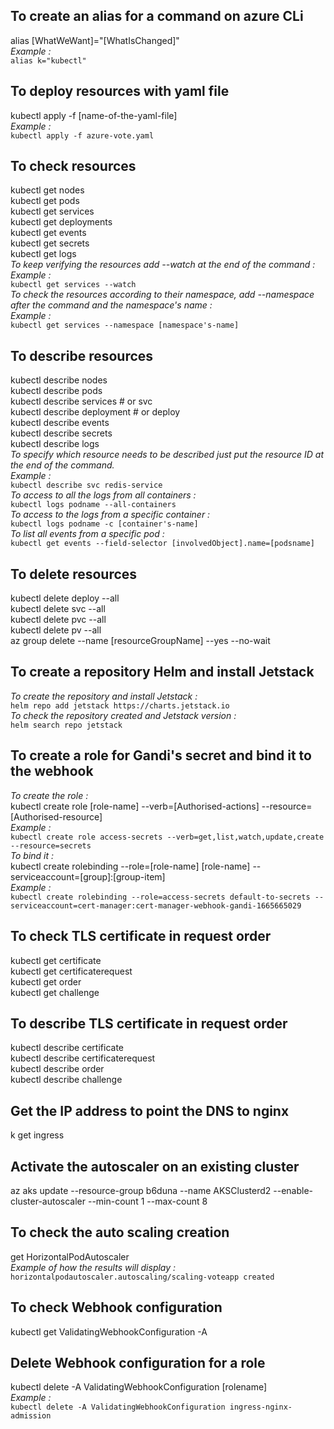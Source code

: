## To create an alias for a command on azure CLi 
alias [WhatWeWant]="[WhatIsChanged]"  
*Example :*  
`alias k="kubectl"`  

## To deploy resources with yaml file
kubectl apply -f [name-of-the-yaml-file]  
*Example :*  
`kubectl apply -f azure-vote.yaml`  

## To check resources
kubectl get nodes  
kubectl get pods  
kubectl get services  
kubectl get deployments  
kubectl get events  
kubectl get secrets  
kubectl get logs  
*To keep verifying the resources add --watch at the end of the command :*  
*Example :*  
`kubectl get services --watch`  
*To check the resources according to their namespace, add --namespace after the command and the namespace's name :*  
*Example :*  
`kubectl get services --namespace [namespace's-name]`

## To describe resources
kubectl describe nodes  
kubectl describe pods  
kubectl describe services # or svc  
kubectl describe deployment # or deploy  
kubectl describe events  
kubectl describe secrets  
kubectl describe logs  
*To specify which resource needs to be described just put the resource ID at the end of the command.*   
*Example :*  
`kubectl describe svc redis-service`  
*To access to all the logs from all containers :*  
`kubectl logs podname --all-containers`  
*To access to the logs from a specific container :*  
`kubectl logs podname -c [container's-name]`  
*To list all events from a specific pod :*   
`kubectl get events --field-selector [involvedObject].name=[podsname]`  

## To delete resources
kubectl delete deploy --all  
kubectl delete svc --all  
kubectl delete pvc --all  
kubectl delete pv --all  
az group delete --name [resourceGroupName] --yes --no-wait  

## To create a repository Helm and install Jetstack  
*To create the repository and install Jetstack :*  
`helm repo add jetstack https://charts.jetstack.io`  
*To check the repository created and Jetstack version :*  
`helm search repo jetstack`  

## To create a role for Gandi's secret and bind it to the webhook  
*To create the role :*  
kubectl create role [role-name] --verb=[Authorised-actions] --resource=[Authorised-resource]  
*Example :*  
`kubectl create role access-secrets --verb=get,list,watch,update,create --resource=secrets`  
*To bind it :*  
kubectl create rolebinding --role=[role-name] [role-name] --serviceaccount=[group]:[group-item]  
*Example :*  
`kubectl create rolebinding --role=access-secrets default-to-secrets --serviceaccount=cert-manager:cert-manager-webhook-gandi-1665665029`

## To check TLS certificate in request order
kubectl get certificate  
kubectl get certificaterequest  
kubectl get order  
kubectl get challenge  

## To describe TLS certificate in request order
kubectl describe certificate  
kubectl describe certificaterequest  
kubectl describe order  
kubectl describe challenge  

## Get the IP address to point the DNS to nginx
k get ingress  

## Activate the autoscaler on an existing cluster
az aks update --resource-group b6duna --name AKSClusterd2 --enable-cluster-autoscaler --min-count 1 --max-count 8

## To check the auto scaling creation
get HorizontalPodAutoscaler  
*Example of how the results will display :*  
`horizontalpodautoscaler.autoscaling/scaling-voteapp created`

## To check Webhook configuration
kubectl get ValidatingWebhookConfiguration -A

## Delete Webhook configuration for a role  
kubectl delete -A ValidatingWebhookConfiguration [rolename]  
*Example :*  
`kubectl delete -A ValidatingWebhookConfiguration ingress-nginx-admission`  